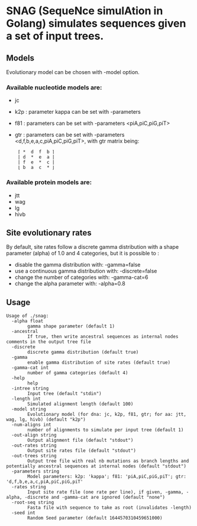 # SNAG (SequeNce simulAtion in Golang) simulates sequences given a set of input trees.

## Models
Evolutionary model can be chosen with -model <name> option. 

### Available nucleotide models are:
- jc
- k2p : parameter kappa can be set with -parameters <kappa>
- f81 : parameters can be set with -parameters <piA,piC,piG,piT>
- gtr : parameters can be set with -parameters <d,f,b,e,a,c,piA,piC,piG,piT>, with gtr matrix being:
                   
       ⌈ *  d  f  b ⌉
       | d  *  e  a |
       | f  e  *  c |
       ⌊ b  a  c  * ⌋

### Available protein models are:
- jtt
- wag
- lg
- hivb

## Site evolutionary rates
By default, site rates follow a discrete gamma distribution with a shape parameter (alpha) of 1.0 and 4 categories, but it is possible to :

- disable the gamma distribution with: -gamma=false
- use a continuous gamma distribution with: -discrete=false
- change the number of categories with: -gamma-cat=6
- change the alpha parameter with: -alpha=0.8


## Usage

```
Usage of ./snag:
  -alpha float
    	gamma shape parameter (default 1)
  -ancestral
    	If true, then write ancestral sequences as internal nodes comments in the output tree file
  -discrete
    	discrete gamma distribution (default true)
  -gamma
    	enable gamma distribution of site rates (default true)
  -gamma-cat int
    	number of gamma categories (default 4)
  -help
    	help
  -intree string
    	Input tree (default "stdin")
  -length int
    	Simulated alignment length (default 100)
  -model string
    	Evolutionary model (for dna: jc, k2p, f81, gtr; for aa: jtt, wag, lg, hivb) (default "k2p")
  -num-aligns int
    	number of alignments to simulate per input tree (default 1)
  -out-align string
    	Output alignment file (default "stdout")
  -out-rates string
    	Output site rates file (default "stdout")
  -out-trees string
    	Output tree file with real nb mutations as branch lengths and potentially ancestral sequences at internal nodes (default "stdout")
  -parameters string
    	Model parameters: k2p: 'kappa'; f81: 'piA,piC,piG,piT'; gtr: 'd,f,b,e,a,c,piA,piC,piG,piT'
  -rates string
    	Input site rate file (one rate per line), if given, -gamma, -alpha, -discrete and -gamma-cat are ignored (default "none")
  -root-seq string
    	Fasta file with sequence to take as root (invalidates -length)
  -seed int
    	Random Seed parameter (default 1644570310459651000)
```
